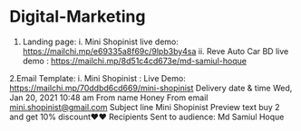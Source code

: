 # Digital-Marketing

1. Landing page: 
    i.  Mini Shopinist live demo: https://mailchi.mp/e69335a8f69c/9lpb3by4sa
    ii. Reve Auto Car BD live demo : https://mailchi.mp/8d51c4cd673e/md-samiul-hoque
    
    
2.Email Template:
    i. Mini Shopinist :
    Live Demo:	https://mailchi.mp/70ddbd6cd669/mini-shopinist
    Delivery date & time	Wed, Jan 20, 2021 10:48 am
    From name	Honey
    From email	mini.shopinist@gmail.com
    Subject line	Mini Shopinist
    Preview text	buy 2 and get 10% discount❤❤
    Recipients	Sent to audience: Md Samiul Hoque
